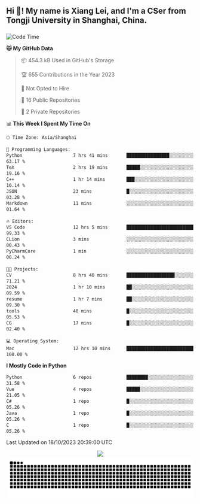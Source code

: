<h2 align="left">Hi 👋! My name is Xiang Lei, and I'm a CSer from Tongji University in Shanghai, China.</h2>

###

<!--START_SECTION:waka-->
![Code Time](http://img.shields.io/badge/Code%20Time-252%20hrs%2015%20mins-blue)

**🐱 My GitHub Data** 

> 📦 454.3 kB Used in GitHub's Storage 
 > 
> 🏆 655 Contributions in the Year 2023
 > 
> 🚫 Not Opted to Hire
 > 
> 📜 16 Public Repositories 
 > 
> 🔑 2 Private Repositories 
 > 
📊 **This Week I Spent My Time On** 

```text
🕑︎ Time Zone: Asia/Shanghai

💬 Programming Languages: 
Python                   7 hrs 41 mins       ████████████████░░░░░░░░░   63.17 % 
TeX                      2 hrs 19 mins       █████░░░░░░░░░░░░░░░░░░░░   19.16 % 
C++                      1 hr 14 mins        ███░░░░░░░░░░░░░░░░░░░░░░   10.14 % 
JSON                     23 mins             █░░░░░░░░░░░░░░░░░░░░░░░░   03.28 % 
Markdown                 11 mins             ░░░░░░░░░░░░░░░░░░░░░░░░░   01.64 % 

🔥 Editors: 
VS Code                  12 hrs 5 mins       █████████████████████████   99.33 % 
CLion                    3 mins              ░░░░░░░░░░░░░░░░░░░░░░░░░   00.43 % 
PyCharmCore              1 min               ░░░░░░░░░░░░░░░░░░░░░░░░░   00.24 % 

🐱‍💻 Projects: 
CV                       8 hrs 40 mins       ██████████████████░░░░░░░   71.21 % 
2024                     1 hr 10 mins        ██░░░░░░░░░░░░░░░░░░░░░░░   09.59 % 
resume                   1 hr 7 mins         ██░░░░░░░░░░░░░░░░░░░░░░░   09.30 % 
tools                    40 mins             █░░░░░░░░░░░░░░░░░░░░░░░░   05.53 % 
CG                       17 mins             █░░░░░░░░░░░░░░░░░░░░░░░░   02.40 % 

💻 Operating System: 
Mac                      12 hrs 10 mins      █████████████████████████   100.00 % 
```

**I Mostly Code in Python** 

```text
Python                   6 repos             ████████░░░░░░░░░░░░░░░░░   31.58 % 
Vue                      4 repos             █████░░░░░░░░░░░░░░░░░░░░   21.05 % 
C#                       1 repo              █░░░░░░░░░░░░░░░░░░░░░░░░   05.26 % 
Java                     1 repo              █░░░░░░░░░░░░░░░░░░░░░░░░   05.26 % 
C                        1 repo              █░░░░░░░░░░░░░░░░░░░░░░░░   05.26 % 
```




 Last Updated on 18/10/2023 20:39:00 UTC
<!--END_SECTION:waka-->

<div align="center">
  <img src="https://github-readme-stats.vercel.app/api?username=Lei00764&show_icons=true&theme=radical" />
 </div>

 <div align="center">

<picture>
  <source media="(prefers-color-scheme: dark)" srcset="https://raw.githubusercontent.com/Lei00764/Lei00764/output/github-contribution-grid-snake-dark.svg">
  <source media="(prefers-color-scheme: light)" srcset="https://raw.githubusercontent.com/Lei00764/Lei00764/output/github-contribution-grid-snake.svg">
  <img alt="github contribution grid snake animation" src="https://raw.githubusercontent.com/Lei00764/Lei00764/output/github-contribution-grid-snake.svg">
</picture>

</div>




